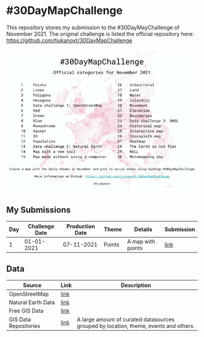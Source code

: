 # #30DayMapChallenge

This repository stores my submission to the #30DayMayChallenge of November 2021.
The original challenge is listed the official repository here: https://github.com/tjukanovt/30DayMapChallenge


![30DayMapChallenge](30dmpc_2021.png)



## My Submissions
| Day | Challenge Date | Production Date | Theme | Details | Submission |
| --- | --- | --- | --- | --- | --- |
| 1 | 01-01-2021 | 07-11-2021 | Points | A map with points | [link]() |


## Data
| Source | Link | Description |
| --- | --- | --- |
| OpenStreetMap | [link](https://www.openstreetmap.org/#map=12/1.3649/103.8229) | |
| Natural Earth Data | [link](https://www.naturalearthdata.com) | |
| Free GIS Data | [link](https://freegisdata.rtwilson.com) | |
| GIS Data Repositories | [link](https://docs.google.com/spreadsheets/d/1utQRlrX3lJniBjWE3rNjLZeTRsbjH-zdjxNmXhhvO9Q/edit#gid=50) | A large amount of curated datasources grouped by location, theme, events and others.|